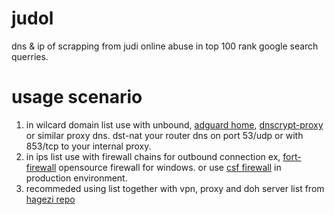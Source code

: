 # judol
dns &amp; ip of scrapping from judi online abuse in top 100 rank google search querries.

# usage scenario
1. in wilcard domain list use with unbound, [adguard home](https://github.com/AdguardTeam/AdGuardHome), [dnscrypt-proxy](https://github.com/DNSCrypt/dnscrypt-proxy) or similar proxy dns. 
   dst-nat your router dns on port 53/udp or with 853/tcp to your internal proxy.
2. in ips list use with firewall chains for outbound connection ex, [fort-firewall](https://github.com/tnodir/fort) opensource firewall for windows.
   or use [csf firewall](https://configserver.com/configserver-security-and-firewall/) in production environment.
3. recommeded using list together with vpn, proxy and doh server list from [hagezi repo](https://github.com/hagezi/dns-blocklists)
